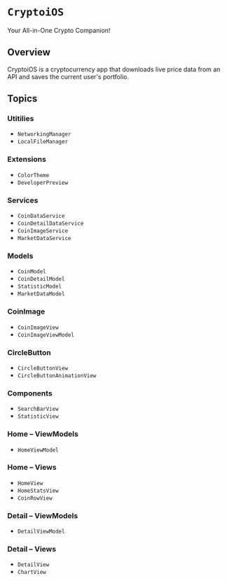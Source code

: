 # ``CryptoiOS``

Your All-in-One Crypto Companion!

## Overview

CryptoiOS is a cryptocurrency app that downloads live price data from an API and saves the current user's portfolio.

## Topics

### Utitilies

- ``NetworkingManager``
- ``LocalFileManager``

### Extensions

- ``ColorTheme``
- ``DeveloperPreview``

### Services

- ``CoinDataService``
- ``CoinDetailDataService``
- ``CoinImageService``
- ``MarketDataService``

### Models

- ``CoinModel``
- ``CoinDetailModel``
- ``StatisticModel``
- ``MarketDataModel``

### CoinImage
- ``CoinImageView``
- ``CoinImageViewModel``

### CircleButton
- ``CircleButtonView``
- ``CircleButtonAnimationView``

### Components
- ``SearchBarView``
- ``StatisticView``

### Home – ViewModels
- ``HomeViewModel``

### Home – Views
- ``HomeView``
- ``HomeStatsView``
- ``CoinRowView``

### Detail – ViewModels
- ``DetailViewModel``

### Detail – Views
- ``DetailView``
- ``ChartView``
